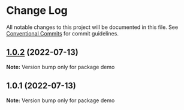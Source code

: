# Change Log

All notable changes to this project will be documented in this file.
See [Conventional Commits](https://conventionalcommits.org) for commit guidelines.

## [1.0.2](https://github.com/QhlabTeam/qhlab-monorepo-template/compare/v1.0.1...v1.0.2) (2022-07-13)

**Note:** Version bump only for package demo





## 1.0.1 (2022-07-13)

**Note:** Version bump only for package demo
